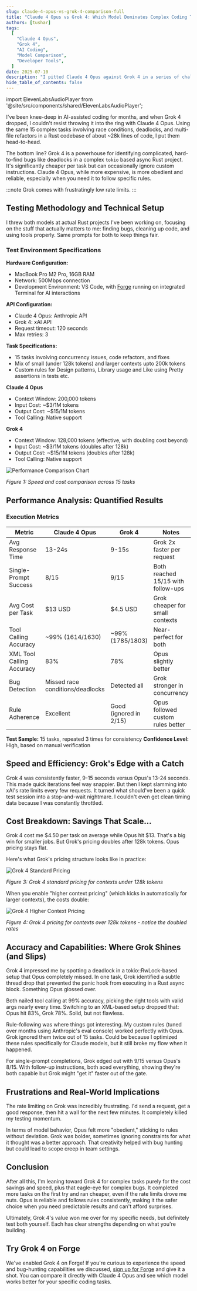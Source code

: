 ```yaml
---
slug: claude-4-opus-vs-grok-4-comparison-full
title: "Claude 4 Opus vs Grok 4: Which Model Dominates Complex Coding Tasks?"
authors: [tushar]
tags:
  [
    "Claude 4 Opus",
    "Grok 4",
    "AI Coding",
    "Model Comparison",
    "Developer Tools",
  ]
date: 2025-07-10
description: "I pitted Claude 4 Opus against Grok 4 in a series of challenging coding tasks. The results highlight trade-offs in speed, cost, accuracy, and frustration factors that every dev should know."
hide_table_of_contents: false
---
```


import ElevenLabsAudioPlayer from '@site/src/components/shared/ElevenLabsAudioPlayer';

<ElevenLabsAudioPlayer 
  publicUserId="96e32731df14f1442beaf5041eec1125596de23ef9ff6ef5d151d28a1464da1b"
  projectId="pZqcaFCVldADVQptWlZ7" 
/>

I've been knee-deep in AI-assisted coding for months, and when Grok 4 dropped, I couldn't resist throwing it into the ring with Claude 4 Opus. Using the same 15 complex tasks involving race conditions, deadlocks, and multi-file refactors in a Rust codebase of about ~28k lines of code, I put them head-to-head.

The bottom line? Grok 4 is a powerhouse for identifying complicated, hard-to-find bugs like deadlocks in a complex `tokio` based async Rust project. It's significantly cheaper per task but can occasionally ignore custom instructions. Claude 4 Opus, while more expensive, is more obedient and reliable, especially when you need it to follow specific rules.

:::note
Grok comes with frustratingly low rate limits.
:::

<!--truncate-->

## Testing Methodology and Technical Setup

I threw both models at actual Rust projects I've been working on, focusing on the stuff that actually matters to me: finding bugs, cleaning up code, and using tools properly. Same prompts for both to keep things fair.

### Test Environment Specifications

**Hardware Configuration:**

- MacBook Pro M2 Pro, 16GB RAM
- Network: 500Mbps connection
- Development Environment: VS Code, with [Forge](/docs/installation) running on integrated Terminal for AI interactions

**API Configuration:**

- Claude 4 Opus: Anthropic API
- Grok 4: xAI API
- Request timeout: 120 seconds
- Max retries: 3

**Task Specifications:**

- 15 tasks involving concurrency issues, code refactors, and fixes
- Mix of small (under 128k tokens) and larger contexts upto 200k tokens
- Custom rules for Design patterns, Library usage and Like using Pretty assertions in tests etc.

**Claude 4 Opus**

- Context Window: 200,000 tokens
- Input Cost: ~$3/1M tokens
- Output Cost: ~$15/1M tokens
- Tool Calling: Native support

**Grok 4**

- Context Window: 128,000 tokens (effective, with doubling cost beyond)
- Input Cost: ~$3/1M tokens (doubles after 128k)
- Output Cost: ~$15/1M tokens (doubles after 128k)
- Tool Calling: Native support

![Performance Comparison Chart](../static/blog/claude-opus-vs-grok-performance.svg)

_Figure 1: Speed and cost comparison across 15 tasks_

## Performance Analysis: Quantified Results

### Execution Metrics

| Metric                    | Claude 4 Opus                    | Grok 4                 | Notes                              |
| ------------------------- | -------------------------------- | ---------------------- | ---------------------------------- |
| Avg Response Time         | 13-24s                           | 9-15s                  | Grok 2x faster per request         |
| Single-Prompt Success     | 8/15                             | 9/15                   | Both reached 15/15 with follow-ups |
| Avg Cost per Task         | $13 USD                          | $4.5 USD               | Grok cheaper for small contexts    |
| Tool Calling Accuracy     | ~99% (1614/1630)                 | ~99% (1785/1803)       | Near-perfect for both              |
| XML Tool Calling Accuracy | 83%                              | 78%                    | Opus slightly better               |
| Bug Detection             | Missed race conditions/deadlocks | Detected all           | Grok stronger in concurrency       |
| Rule Adherence            | Excellent                        | Good (ignored in 2/15) | Opus followed custom rules better  |

**Test Sample:** 15 tasks, repeated 3 times for consistency
**Confidence Level:** High, based on manual verification

## Speed and Efficiency: Grok's Edge with a Catch

Grok 4 was consistently faster, 9-15 seconds versus Opus's 13-24 seconds. This made quick iterations feel way snappier. But then I kept slamming into xAI's rate limits every few requests. It turned what should've been a quick test session into a stop-and-wait nightmare. I couldn't even get clean timing data because I was constantly throttled.

## Cost Breakdown: Savings That Scale...

Grok 4 cost me $4.50 per task on average while Opus hit $13. That's a big win for smaller jobs. But Grok's pricing doubles after 128k tokens. Opus pricing stays flat.

Here's what Grok's pricing structure looks like in practice:

![Grok 4 Standard Pricing](../static/blog/grok-4-standard-pricing.png)

_Figure 3: Grok 4 standard pricing for contexts under 128k tokens_

When you enable "higher context pricing" (which kicks in automatically for larger contexts), the costs double:

![Grok 4 Higher Context Pricing](../static/blog/grok-4-higher-context-pricing.png)

_Figure 4: Grok 4 pricing for contexts over 128k tokens - notice the doubled rates_

## Accuracy and Capabilities: Where Grok Shines (and Slips)

Grok 4 impressed me by spotting a deadlock in a tokio::RwLock-based setup that Opus completely missed. In one task, Grok identified a subtle thread drop that prevented the panic hook from executing in a Rust async block. Something Opus glossed over.

Both nailed tool calling at 99% accuracy, picking the right tools with valid args nearly every time. Switching to an XML-based setup dropped that: Opus hit 83%, Grok 78%. Solid, but not flawless.

Rule-following was where things got interesting. My custom rules (tuned over months using Anthropic's eval console) worked perfectly with Opus. Grok ignored them twice out of 15 tasks. Could be because I optimized these rules specifically for Claude models, but it still broke my flow when it happened.

For single-prompt completions, Grok edged out with 9/15 versus Opus's 8/15. With follow-up instructions, both aced everything, showing they're both capable but Grok might "get it" faster out of the gate.

## Frustrations and Real-World Implications

The rate limiting on Grok was incredibly frustrating. I'd send a request, get a good response, then hit a wall for the next few minutes. It completely killed my testing momentum.

In terms of model behavior, Opus felt more "obedient," sticking to rules without deviation. Grok was bolder, sometimes ignoring constraints for what it thought was a better approach. That creativity helped with bug hunting but could lead to scope creep in team settings.

## Conclusion

After all this, I'm leaning toward Grok 4 for complex tasks purely for the cost savings and speed, plus that eagle-eye for complex bugs. It completed more tasks on the first try and ran cheaper, even if the rate limits drove me nuts. Opus is reliable and follows rules consistently, making it the safer choice when you need predictable results and can't afford surprises.

Ultimately, Grok 4's value won me over for my specific needs, but definitely test both yourself. Each has clear strengths depending on what you're building.

## Try Grok 4 on Forge

We've enabled Grok 4 on Forge! If you're curious to experience the speed and bug-hunting capabilities we discussed, [sign up for Forge](https://app.forgecode.dev) and give it a shot. You can compare it directly with Claude 4 Opus and see which model works better for your specific coding tasks.
